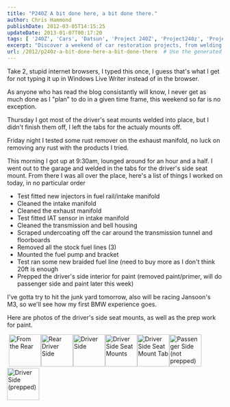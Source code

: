 ```yaml
---
title: "P240Z A bit done here, a bit done there."
author: Chris Hammond
publishDate: 2012-03-05T14:15:25
updateDate: 2013-01-07T00:17:20
tags: [ '240Z', 'Cars', 'Datsun', 'Project 240Z', 'Project240z', 'Project240Zcom' ]
excerpt: "Discover a weekend of car restoration projects, from welding seat mounts to prepping for paint. Follow along for the full scoop on the progress made!"
url: /2012/p240z-a-bit-done-here-a-bit-done-there  # Use the generated URL with year
---
```

<p>Take 2, stupid internet browsers, I typed this once, I guess that's what I get for not typing it up in Windows Live Writer instead of in the browser.</p> <p>As anyone who has read the blog consistantly will know, I never get as much done as I &quot;plan&quot; to do in a given time frame, this weekend so far is no exception.</p> <p>Thursday I got most of the driver's seat mounts welded into place, but I didn't finish them off, I left the tabs for the actualy mounts off.</p> <p>Friday night I tested some rust remover on the exhaust manifold, no luck on removing any rust with the products I tried.</p> <p>This morning I got up at 9:30am, lounged around for an hour and a half. I went out to the garage and welded in the tabs for the driver's side seat mount. From there I was all over the place, here's a list of things I worked on today, in no particular order</p> <ul>     <li>Test fitted new injectors in fuel rail/intake manifold</li>     <li>Cleaned the intake manifold</li>     <li>Cleaned the exhaust manifold</li>     <li>Test fitted IAT sensor in intake manifold</li>     <li>Cleaned the transmission and bell housing</li>     <li>Scraped undercoating off the car around the transmission tunnel and floorboards</li>     <li>Removed all the stock fuel lines (3)</li>     <li>Mounted the fuel pump and bracket</li>     <li>Test ran some new braided fuel line (need to buy more as I don't think 20ft is enough</li>     <li>Prepped the driver's side interior for paint (removed paint/primer, will do passenger side and paint later this week)</li> </ul> <p>I've gotta try to hit the junk yard tomorrow, also will be racing Jansoon's M3, so we'll see how my first BMW experience goes.</p> <p>Here are photos of the driver's side seat mounts, as well as the prep work for paint.</p> <p>&nbsp;<a id="set_thumb_link_752096840" class="image_link" title="From the Rear" href="https://www.flickr.com/photos/chammond/752096840/in/set-72157594465585463/"><img width="75" height="75" alt="From the Rear" src="https://farm2.static.flickr.com/1177/752096840_be37281eb3_s.jpg" /></a><a id="set_thumb_link_752099866" class="image_link" title="Rear Driver Side" href="https://www.flickr.com/photos/chammond/752099866/in/set-72157594465585463/"><img width="75" height="75" alt="Rear Driver Side" src="https://farm2.static.flickr.com/1337/752099866_3f9362f400_s.jpg" /></a><a id="set_thumb_link_751250551" class="image_link" title="Driver Side" href="https://www.flickr.com/photos/chammond/751250551/in/set-72157594465585463/"><img width="75" height="75" alt="Driver Side" src="https://farm2.static.flickr.com/1430/751250551_7f15e2f898_s.jpg" /></a><a id="set_thumb_link_752105664" class="image_link" title="Driver Side Seat Mounts" href="https://www.flickr.com/photos/chammond/752105664/in/set-72157594465585463/"><img width="75" height="75" alt="Driver Side Seat Mounts" src="https://farm2.static.flickr.com/1101/752105664_01ab7202dc_s.jpg" /></a><a id="set_thumb_link_752109062" class="image_link" title="Driver Side Seat Mount Tab" href="https://www.flickr.com/photos/chammond/752109062/in/set-72157594465585463/"><img width="75" height="75" alt="Driver Side Seat Mount Tab" src="https://farm2.static.flickr.com/1340/752109062_9ff7b177a0_s.jpg" /></a><a id="set_thumb_link_751260177" class="image_link" title="Passenger Side (not prepped)" href="https://www.flickr.com/photos/chammond/751260177/in/set-72157594465585463/"><img width="75" height="75" alt="Passenger Side (not prepped)" src="https://farm2.static.flickr.com/1184/751260177_0bdd7c588c_s.jpg" /></a><a id="set_thumb_link_751263123" class="image_link" title="Driver Side (prepped)" href="https://www.flickr.com/photos/chammond/751263123/in/set-72157594465585463/"><img width="75" height="75" alt="Driver Side (prepped)" src="https://farm2.static.flickr.com/1081/751263123_04840461b3_s.jpg" /></a></p>

